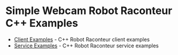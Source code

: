 # Simple Webcam Robot Raconteur C++ Examples

- [Client Examples](client) - C++ Robot Raconteur client examples
- [Service Examples](service) - C++ Robot Raconteur service examples
